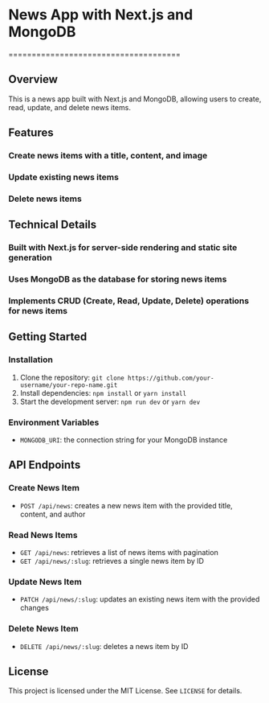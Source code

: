 # News App with Next.js and MongoDB

=====================================

## Overview

This is a news app built with Next.js and MongoDB, allowing users to create, read, update, and delete news items.

## Features

### Create news items with a title, content, and image

### Update existing news items

### Delete news items

## Technical Details

### Built with Next.js for server-side rendering and static site generation

### Uses MongoDB as the database for storing news items

### Implements CRUD (Create, Read, Update, Delete) operations for news items

## Getting Started

### Installation

1. Clone the repository: `git clone https://github.com/your-username/your-repo-name.git`
2. Install dependencies: `npm install` or `yarn install`
3. Start the development server: `npm run dev` or `yarn dev`

### Environment Variables

- `MONGODB_URI`: the connection string for your MongoDB instance

## API Endpoints

### Create News Item

- `POST /api/news`: creates a new news item with the provided title, content, and author

### Read News Items

- `GET /api/news`: retrieves a list of news items with pagination
- `GET /api/news/:slug`: retrieves a single news item by ID

### Update News Item

- `PATCH /api/news/:slug`: updates an existing news item with the provided changes

### Delete News Item

- `DELETE /api/news/:slug`: deletes a news item by ID

## License

This project is licensed under the MIT License. See `LICENSE` for details.
